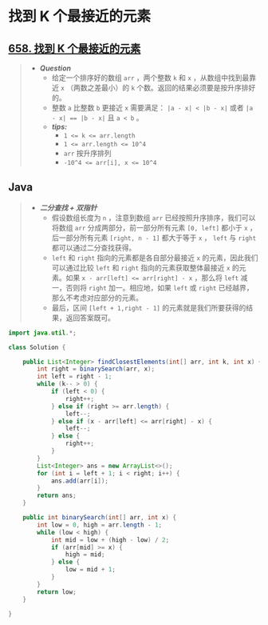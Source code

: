 # 找到 K 个最接近的元素

## [658. 找到 K 个最接近的元素](https://leetcode.cn/problems/find-k-closest-elements/)

> - ***Question***
>   - 给定一个排序好的数组 `arr` ，两个整数 `k` 和 `x` ，从数组中找到最靠近 `x` （两数之差最小）的 `k` 个数。返回的结果必须要是按升序排好的。
>   - 整数 `a` 比整数 `b` 更接近 `x` 需要满足： `|a - x| < |b - x|` 或者 `|a - x| == |b - x|` 且 `a < b` 。
>   - ***tips:***
>     - `1 <= k <= arr.length`
>     - `1 <= arr.length <= 10^4`
>     - `arr` 按升序排列
>     - `-10^4 <= arr[i], x <= 10^4`

## Java

> - ***二分查找 + 双指针***
>   - 假设数组长度为 `n` ，注意到数组 `arr` 已经按照升序排序，我们可以将数组 `arr` 分成两部分，前一部分所有元素 `[0, left]` 都小于 `x` ，后一部分所有元素 `[right, n - 1]` 都大于等于 `x` ， `left` 与 `right` 都可以通过二分查找获得。
>   - `left` 和 `right` 指向的元素都是各自部分最接近 `x` 的元素，因此我们可以通过比较 `left` 和 `right` 指向的元素获取整体最接近 `x` 的元素。如果 `x - arr[left] <= arr[right] - x` ，那么将 `left` 减一，否则将 `right` 加一。相应地，如果 `left` 或 `right` 已经越界，那么不考虑对应部分的元素。
>   - 最后，区间 `[left + 1,right - 1]` 的元素就是我们所要获得的结果，返回答案既可。

```java
import java.util.*;

class Solution {

    public List<Integer> findClosestElements(int[] arr, int k, int x) {
        int right = binarySearch(arr, x);
        int left = right - 1;
        while (k-- > 0) {
            if (left < 0) {
                right++;
            } else if (right >= arr.length) {
                left--;
            } else if (x - arr[left] <= arr[right] - x) {
                left--;
            } else {
                right++;
            }
        }
        List<Integer> ans = new ArrayList<>();
        for (int i = left + 1; i < right; i++) {
            ans.add(arr[i]);
        }
        return ans;
    }

    public int binarySearch(int[] arr, int x) {
        int low = 0, high = arr.length - 1;
        while (low < high) {
            int mid = low + (high - low) / 2;
            if (arr[mid] >= x) {
                high = mid;
            } else {
                low = mid + 1;
            }
        }
        return low;
    }

}

```
